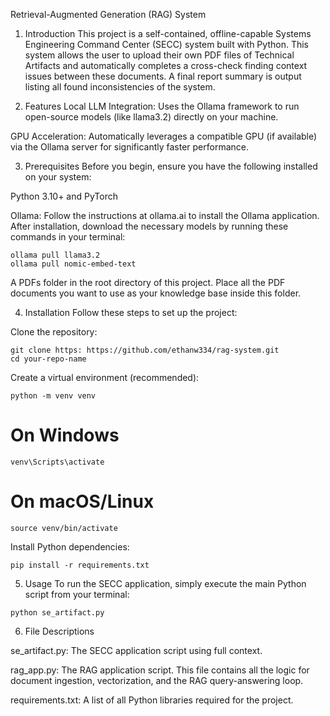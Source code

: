 Retrieval-Augmented Generation (RAG) System
1. Introduction
This project is a self-contained, offline-capable Systems Engineering Command Center (SECC) system built with Python. This system allows the user to upload their own PDF files of Technical Artifacts and automatically completes a cross-check finding context issues between these documents. A final report summary is output listing all found inconsistencies of the system.

2. Features
Local LLM Integration: Uses the Ollama framework to run open-source models (like llama3.2) directly on your machine.

GPU Acceleration: Automatically leverages a compatible GPU (if available) via the Ollama server for significantly faster performance.

3. Prerequisites
Before you begin, ensure you have the following installed on your system:

Python 3.10+ and PyTorch

Ollama: Follow the instructions at ollama.ai to install the Ollama application. After installation, download the necessary models by running these commands in your terminal:

```
ollama pull llama3.2
ollama pull nomic-embed-text
```

A PDFs folder in the root directory of this project. Place all the PDF documents you want to use as your knowledge base inside this folder.

4. Installation
Follow these steps to set up the project:

Clone the repository:

```
git clone https: https://github.com/ethanw334/rag-system.git
cd your-repo-name
```
Create a virtual environment (recommended):

```
python -m venv venv
```

# On Windows
```
venv\Scripts\activate
```
# On macOS/Linux
```
source venv/bin/activate
```

Install Python dependencies:
```
pip install -r requirements.txt
```

5. Usage
To run the SECC application, simply execute the main Python script from your terminal:
```
python se_artifact.py
```

6. File Descriptions

se_artifact.py: The SECC application script using full context.

rag_app.py: The RAG application script. This file contains all the logic for document ingestion, vectorization, and the RAG query-answering loop.

requirements.txt: A list of all Python libraries required for the project.